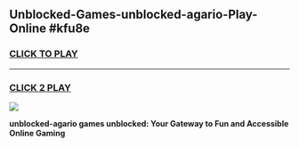 
## Unblocked-Games-unblocked-agario-Play-Online #kfu8e
<h3>
<a href="https://news.freeplayer.one?title=unblocked-agario&ref=3">CLICK TO PLAY</a></h3>
<hr>

<h3>
<a href="https://news.freeplayer.one?title=unblocked-agario&ref=3">CLICK 2 PLAY</a>
  
</h3>

<a href="https://news.freeplayer.one?title=unblocked-agario&ref=3"><img src="https://clearcache.store/games.png"></a>


**unblocked-agario games unblocked: Your Gateway to Fun and Accessible Online Gaming**
